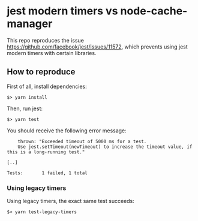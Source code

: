 # jest modern timers vs node-cache-manager

This repo reproduces the issue https://github.com/facebook/jest/issues/11572, which prevents using jest modern timers with certain libraries.

## How to reproduce

First of all, install dependencies:

```
$> yarn install
```

Then, run jest:

```
$> yarn test
```

You should receive the following error message:

```
    thrown: "Exceeded timeout of 5000 ms for a test.
    Use jest.setTimeout(newTimeout) to increase the timeout value, if this is a long-running test."

[..]

Tests:       1 failed, 1 total
```


### Using legacy timers

Using legacy timers, the exact same test succeeds:

```
$> yarn test-legacy-timers
```